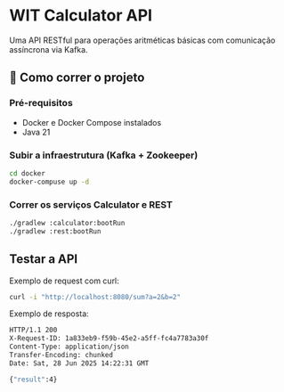 # WIT Calculator API

Uma API RESTful para operações aritméticas básicas com comunicação assíncrona via Kafka.

## 🚀 Como correr o projeto

### Pré-requisitos

- Docker e Docker Compose instalados
- Java 21


### Subir a infraestrutura (Kafka + Zookeeper)
```bash
cd docker
docker-compuse up -d
```

### Correr os serviços Calculator e REST
```bash
./gradlew :calculator:bootRun
./gradlew :rest:bootRun
```

## Testar a API

Exemplo de request com curl:
```bash
curl -i "http://localhost:8080/sum?a=2&b=2"   
```

Exemplo de resposta:
```bash
HTTP/1.1 200 
X-Request-ID: 1a833eb9-f59b-45e2-a5ff-fc4a7783a30f
Content-Type: application/json
Transfer-Encoding: chunked
Date: Sat, 28 Jun 2025 14:22:31 GMT

{"result":4}
```